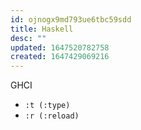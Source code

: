 ```yaml
---
id: ojnogx9md793ue6tbc59sdd
title: Haskell
desc: ""
updated: 1647520782758
created: 1647429069216
---
```


GHCI

- `:t (:type)`
- `:r (:reload)`
